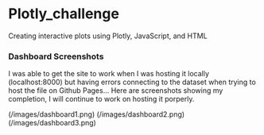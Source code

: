 # Plotly_challenge
Creating interactive plots using Plotly, JavaScript, and HTML

### Dashboard Screenshots

I was able to get the site to work when I was hosting it locally (localhost:8000) but having errors connecting to the dataset when trying to host the file on Github Pages... Here are screenshots showing my completion, I will continue to work on hosting it porperly.

(/images/dashboard1.png)
(/images/dashboard2.png)
(/images/dashboard3.png)

